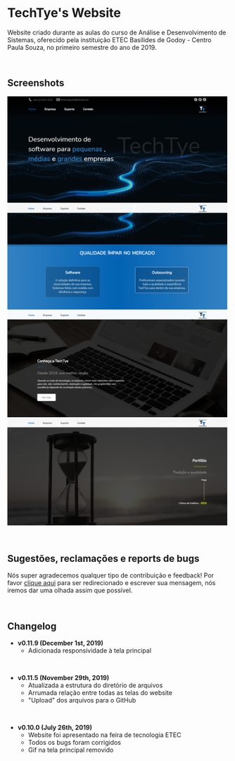 # TechTye's Website 
Website criado durante as aulas do curso de Análise e Desenvolvimento de Sistemas, oferecido pela instituição ETEC Basilides de Godoy - Centro Paula Souza, no primeiro semestre do ano de 2019.
 
&nbsp;

## Screenshots

 <img src="https://github.com/colonny/TCM-ETEC-Html-CSS-JS-Website-TechTye/blob/master/TCM%202/img/Screenshot_1.png" width="500px">
 <img src="https://github.com/colonny/TCM-ETEC-Html-CSS-JS-Website-TechTye/blob/master/TCM%202/img/Screenshot_2.png" width="500px">
 <img src="https://github.com/colonny/TCM-ETEC-Html-CSS-JS-Website-TechTye/blob/master/TCM%202/img/Screenshot_3.png" width="500px">
 <img src="https://github.com/colonny/TCM-ETEC-Html-CSS-JS-Website-TechTye/blob/master/TCM%202/img/Screenshot_4.png" width="500px">


&nbsp;

## **Sugestões, reclamações e reports de bugs**
Nós super agradecemos qualquer tipo de contribuição e feedback! Por favor [clique aqui](https://github.com/gusttap/WEBSITE-TCM-ETEC-2019-MODULO-1/issues/new) para ser redirecionado e escrever sua mensagem, nós iremos dar uma olhada assim que possível.

&nbsp;

## Changelog

- **v0.11.9 (December 1st, 2019)**
  - Adicionada responsividade à tela principal

&nbsp;

- **v0.11.5 (November 29th, 2019)**
  - Atualizada a estrutura do diretório de arquivos
  - Arrumada relação entre todas as telas do website
  - "Upload" dos arquivos para o GitHub
  
&nbsp;

- **v0.10.0 (July 26th, 2019)**
  - Website foi apresentado na feira de tecnologia ETEC
  - Todos os bugs foram corrigidos 
  - Gif na tela principal removido
